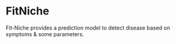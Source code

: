 # FitNiche
Fit-Niche provides a prediction model to detect disease based on symptoms &amp; some parameters.
